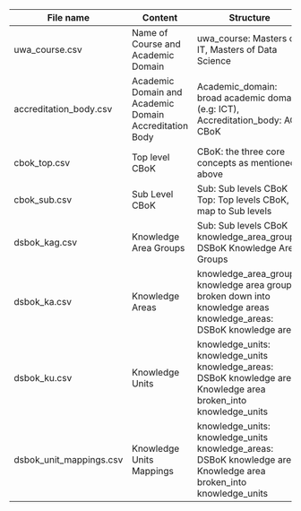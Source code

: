 | File name               | Content                                          | Structure                                           |
| ----------------------- | ------------------------------------------------ | --------------------------------------------------- |
| uwa_course.csv          | Name of Course and Academic Domain             | uwa_course: Masters of IT, Masters of Data Science |
| accreditation_body.csv  | Academic Domain and Academic Domain Accreditation Body | Academic_domain: broad academic domain (e.g: ICT), Accreditation_body: ACS CBoK |
| cbok_top.csv            | Top level CBoK                                   | CBoK: the three core concepts as mentioned above   |
| cbok_sub.csv            | Sub Level CBoK                                   | Sub: Sub levels CBoK<br>Top: Top levels CBoK, map to Sub levels |
| dsbok_kag.csv           | Knowledge Area Groups                            | Sub: Sub levels CBoK<br>knowledge_area_groups: DSBoK Knowledge Area Groups |
| dsbok_ka.csv            | Knowledge Areas                                  | knowledge_area_groups: knowledge area groups broken down into knowledge areas<br>knowledge_areas: DSBoK knowledge areas |
| dsbok_ku.csv            | Knowledge Units                                  | knowledge_units: knowledge_units<br>knowledge_areas: DSBoK knowledge areas<br>Knowledge area broken_into knowledge_units |
| dsbok_unit_mappings.csv  | Knowledge Units Mappings                        | knowledge_units: knowledge_units<br>knowledge_areas: DSBoK knowledge areas<br>Knowledge area broken_into knowledge_units |
